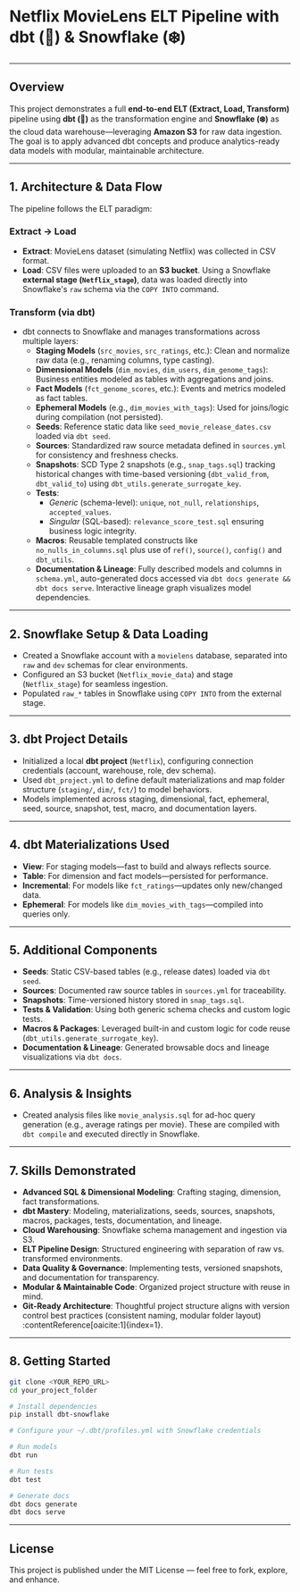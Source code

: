 # Netflix MovieLens ELT Pipeline with dbt (🧡) & Snowflake (❄️)

---

##  Overview  
This project demonstrates a full **end-to-end ELT (Extract, Load, Transform)** pipeline using **dbt (🧡)** as the transformation engine and **Snowflake (❄️)** as the cloud data warehouse—leveraging **Amazon S3** for raw data ingestion. The goal is to apply advanced dbt concepts and produce analytics-ready data models with modular, maintainable architecture.

---

## 1. Architecture & Data Flow

The pipeline follows the ELT paradigm:

### Extract → Load
- **Extract**: MovieLens dataset (simulating Netflix) was collected in CSV format.
- **Load**: CSV files were uploaded to an **S3 bucket**. Using a Snowflake **external stage (`Netflix_stage`)**, data was loaded directly into Snowflake's `raw` schema via the `COPY INTO` command.

### Transform (via dbt)
- dbt connects to Snowflake and manages transformations across multiple layers:
  - **Staging Models** (`src_movies`, `src_ratings`, etc.): Clean and normalize raw data (e.g., renaming columns, type casting).
  - **Dimensional Models** (`dim_movies`, `dim_users`, `dim_genome_tags`): Business entities modeled as tables with aggregations and joins.
  - **Fact Models** (`fct_genome_scores`, etc.): Events and metrics modeled as fact tables.
  - **Ephemeral Models** (e.g., `dim_movies_with_tags`): Used for joins/logic during compilation (not persisted).
  - **Seeds**: Reference static data like `seed_movie_release_dates.csv` loaded via `dbt seed`.
  - **Sources**: Standardized raw source metadata defined in `sources.yml` for consistency and freshness checks.
  - **Snapshots**: SCD Type 2 snapshots (e.g., `snap_tags.sql`) tracking historical changes with time-based versioning (`dbt_valid_from`, `dbt_valid_to`) using `dbt_utils.generate_surrogate_key`.
  - **Tests**:
    - *Generic* (schema-level): `unique`, `not_null`, `relationships`, `accepted_values`.
    - *Singular* (SQL-based): `relevance_score_test.sql` ensuring business logic integrity.
  - **Macros**: Reusable templated constructs like `no_nulls_in_columns.sql` plus use of `ref()`, `source()`, `config()` and `dbt_utils`.
  - **Documentation & Lineage**: Fully described models and columns in `schema.yml`, auto-generated docs accessed via `dbt docs generate && dbt docs serve`. Interactive lineage graph visualizes model dependencies.

---

## 2. Snowflake Setup & Data Loading

- Created a Snowflake account with a `movielens` database, separated into `raw` and `dev` schemas for clear environments.
- Configured an S3 bucket (`Netflix_movie_data`) and stage (`Netflix_stage`) for seamless ingestion.
- Populated `raw_*` tables in Snowflake using `COPY INTO` from the external stage.

---

## 3. dbt Project Details

- Initialized a local **dbt project** (`Netflix`), configuring connection credentials (account, warehouse, role, dev schema).
- Used `dbt_project.yml` to define default materializations and map folder structure (`staging/`, `dim/`, `fct/`) to model behaviors.
- Models implemented across staging, dimensional, fact, ephemeral, seed, source, snapshot, test, macro, and documentation layers.

---

## 4. dbt Materializations Used

- **View**: For staging models—fast to build and always reflects source.
- **Table**: For dimension and fact models—persisted for performance.
- **Incremental**: For models like `fct_ratings`—updates only new/changed data.
- **Ephemeral**: For models like `dim_movies_with_tags`—compiled into queries only.

---

## 5. Additional Components

- **Seeds**: Static CSV-based tables (e.g., release dates) loaded via `dbt seed`.
- **Sources**: Documented raw source tables in `sources.yml` for traceability.
- **Snapshots**: Time-versioned history stored in `snap_tags.sql`.
- **Tests & Validation**: Using both generic schema checks and custom logic tests.
- **Macros & Packages**: Leveraged built-in and custom logic for code reuse (`dbt_utils.generate_surrogate_key`).
- **Documentation & Lineage**: Generated browsable docs and lineage visualizations via `dbt docs`.

---

## 6. Analysis & Insights

- Created analysis files like `movie_analysis.sql` for ad-hoc query generation (e.g., average ratings per movie). These are compiled with `dbt compile` and executed directly in Snowflake.

---

## 7. Skills Demonstrated

- **Advanced SQL & Dimensional Modeling**: Crafting staging, dimension, fact transformations.
- **dbt Mastery**: Modeling, materializations, seeds, sources, snapshots, macros, packages, tests, documentation, and lineage.
- **Cloud Warehousing**: Snowflake schema management and ingestion via S3.
- **ELT Pipeline Design**: Structured engineering with separation of raw vs. transformed environments.
- **Data Quality & Governance**: Implementing tests, versioned snapshots, and documentation for transparency.
- **Modular & Maintainable Code**: Organized project structure with reuse in mind.
- **Git-Ready Architecture**: Thoughtful project structure aligns with version control best practices (consistent naming, modular folder layout) :contentReference[oaicite:1]{index=1}.

---

## 8. Getting Started

```bash
git clone <YOUR_REPO_URL>
cd your_project_folder

# Install dependencies
pip install dbt-snowflake

# Configure your ~/.dbt/profiles.yml with Snowflake credentials

# Run models
dbt run

# Run tests
dbt test

# Generate docs
dbt docs generate
dbt docs serve
```
---
## License
This project is published under the MIT License — feel free to fork, explore, and enhance.
